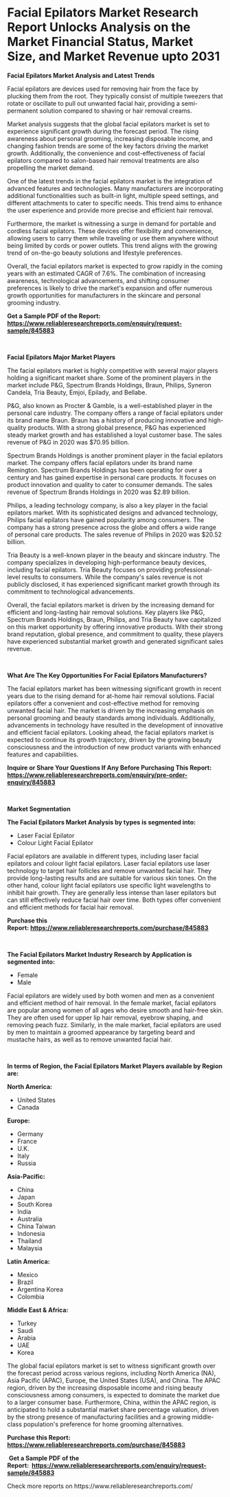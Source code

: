 <p><h1>Facial Epilators Market Research Report Unlocks Analysis on the Market Financial Status, Market Size, and Market Revenue upto 2031</h1></p><p><strong>Facial Epilators Market Analysis and Latest Trends</strong></p>
<p><p>Facial epilators are devices used for removing hair from the face by plucking them from the root. They typically consist of multiple tweezers that rotate or oscillate to pull out unwanted facial hair, providing a semi-permanent solution compared to shaving or hair removal creams.</p><p>Market analysis suggests that the global facial epilators market is set to experience significant growth during the forecast period. The rising awareness about personal grooming, increasing disposable income, and changing fashion trends are some of the key factors driving the market growth. Additionally, the convenience and cost-effectiveness of facial epilators compared to salon-based hair removal treatments are also propelling the market demand.</p><p>One of the latest trends in the facial epilators market is the integration of advanced features and technologies. Many manufacturers are incorporating additional functionalities such as built-in light, multiple speed settings, and different attachments to cater to specific needs. This trend aims to enhance the user experience and provide more precise and efficient hair removal.</p><p>Furthermore, the market is witnessing a surge in demand for portable and cordless facial epilators. These devices offer flexibility and convenience, allowing users to carry them while traveling or use them anywhere without being limited by cords or power outlets. This trend aligns with the growing trend of on-the-go beauty solutions and lifestyle preferences.</p><p>Overall, the facial epilators market is expected to grow rapidly in the coming years with an estimated CAGR of 7.6%. The combination of increasing awareness, technological advancements, and shifting consumer preferences is likely to drive the market's expansion and offer numerous growth opportunities for manufacturers in the skincare and personal grooming industry.</p></p>
<p><strong>Get a Sample PDF of the Report:&nbsp; <a href="https://www.reliableresearchreports.com/enquiry/request-sample/845883">https://www.reliableresearchreports.com/enquiry/request-sample/845883</a></strong></p>
<p>&nbsp;</p>
<p><strong>Facial Epilators Major Market Players</strong></p>
<p><p>The facial epilators market is highly competitive with several major players holding a significant market share. Some of the prominent players in the market include P&G, Spectrum Brands Holdings, Braun, Philips, Syneron Candela, Tria Beauty, Emjoi, Epilady, and Bellabe.</p><p>P&G, also known as Procter & Gamble, is a well-established player in the personal care industry. The company offers a range of facial epilators under its brand name Braun. Braun has a history of producing innovative and high-quality products. With a strong global presence, P&G has experienced steady market growth and has established a loyal customer base. The sales revenue of P&G in 2020 was $70.95 billion.</p><p>Spectrum Brands Holdings is another prominent player in the facial epilators market. The company offers facial epilators under its brand name Remington. Spectrum Brands Holdings has been operating for over a century and has gained expertise in personal care products. It focuses on product innovation and quality to cater to consumer demands. The sales revenue of Spectrum Brands Holdings in 2020 was $2.89 billion.</p><p>Philips, a leading technology company, is also a key player in the facial epilators market. With its sophisticated designs and advanced technology, Philips facial epilators have gained popularity among consumers. The company has a strong presence across the globe and offers a wide range of personal care products. The sales revenue of Philips in 2020 was $20.52 billion.</p><p>Tria Beauty is a well-known player in the beauty and skincare industry. The company specializes in developing high-performance beauty devices, including facial epilators. Tria Beauty focuses on providing professional-level results to consumers. While the company's sales revenue is not publicly disclosed, it has experienced significant market growth through its commitment to technological advancements.</p><p>Overall, the facial epilators market is driven by the increasing demand for efficient and long-lasting hair removal solutions. Key players like P&G, Spectrum Brands Holdings, Braun, Philips, and Tria Beauty have capitalized on this market opportunity by offering innovative products. With their strong brand reputation, global presence, and commitment to quality, these players have experienced substantial market growth and generated significant sales revenue.</p></p>
<p>&nbsp;</p>
<p><strong>What Are The Key Opportunities For Facial Epilators Manufacturers?</strong></p>
<p><p>The facial epilators market has been witnessing significant growth in recent years due to the rising demand for at-home hair removal solutions. Facial epilators offer a convenient and cost-effective method for removing unwanted facial hair. The market is driven by the increasing emphasis on personal grooming and beauty standards among individuals. Additionally, advancements in technology have resulted in the development of innovative and efficient facial epilators. Looking ahead, the facial epilators market is expected to continue its growth trajectory, driven by the growing beauty consciousness and the introduction of new product variants with enhanced features and capabilities.</p></p>
<p><strong>Inquire or Share Your Questions If Any Before Purchasing This Report: <a href="https://www.reliableresearchreports.com/enquiry/pre-order-enquiry/845883">https://www.reliableresearchreports.com/enquiry/pre-order-enquiry/845883</a></strong></p>
<p>&nbsp;</p>
<p><strong>Market Segmentation</strong></p>
<p><strong>The Facial Epilators Market Analysis by types is segmented into:</strong></p>
<p><ul><li>Laser Facial Epilator</li><li>Colour Light Facial Epilator</li></ul></p>
<p><p>Facial epilators are available in different types, including laser facial epilators and colour light facial epilators. Laser facial epilators use laser technology to target hair follicles and remove unwanted facial hair. They provide long-lasting results and are suitable for various skin tones. On the other hand, colour light facial epilators use specific light wavelengths to inhibit hair growth. They are generally less intense than laser epilators but can still effectively reduce facial hair over time. Both types offer convenient and efficient methods for facial hair removal.</p></p>
<p><strong>Purchase this Report:&nbsp;<a href="https://www.reliableresearchreports.com/purchase/845883">https://www.reliableresearchreports.com/purchase/845883</a></strong></p>
<p>&nbsp;</p>
<p><strong>The Facial Epilators Market Industry Research by Application is segmented into:</strong></p>
<p><ul><li>Female</li><li>Male</li></ul></p>
<p><p>Facial epilators are widely used by both women and men as a convenient and efficient method of hair removal. In the female market, facial epilators are popular among women of all ages who desire smooth and hair-free skin. They are often used for upper lip hair removal, eyebrow shaping, and removing peach fuzz. Similarly, in the male market, facial epilators are used by men to maintain a groomed appearance by targeting beard and mustache hairs, as well as to remove unwanted facial hair.</p></p>
<p>&nbsp;</p>
<p><strong>In terms of Region, the Facial Epilators Market Players available by Region are:</strong></p>
<p>
    <p> <strong> North America: </strong>
        <ul>
            <li>United States</li>
            <li>Canada</li>
        </ul>
        </p> 
    <p> <strong> Europe: </strong>
        <ul>
            <li>Germany</li>
            <li>France</li>
            <li>U.K.</li>
            <li>Italy</li>
            <li>Russia</li>
        </ul>
        </p> 
    <p> <strong> Asia-Pacific: </strong>
        <ul>
            <li>China</li>
            <li>Japan</li>
            <li>South Korea</li>
            <li>India</li>
            <li>Australia</li>
            <li>China Taiwan</li>
            <li>Indonesia</li>
            <li>Thailand</li>
            <li>Malaysia</li>
        </ul>
        </p> 
    <p> <strong> Latin America: </strong>
        <ul>
            <li>Mexico</li>
            <li>Brazil</li>
            <li>Argentina Korea</li>
            <li>Colombia</li>
        </ul>
        </p> 
    <p> <strong> Middle East & Africa: </strong>
        <ul>
            <li>Turkey</li>
            <li>Saudi</li>
            <li>Arabia</li>
            <li>UAE</li>
            <li>Korea</li>
        </ul>
    </p>
    </p>
<p><p>The global facial epilators market is set to witness significant growth over the forecast period across various regions, including North America (NA), Asia Pacific (APAC), Europe, the United States (USA), and China. The APAC region, driven by the increasing disposable income and rising beauty consciousness among consumers, is expected to dominate the market due to a larger consumer base. Furthermore, China, within the APAC region, is anticipated to hold a substantial market share percentage valuation, driven by the strong presence of manufacturing facilities and a growing middle-class population's preference for home grooming alternatives.</p></p>
<p><strong>Purchase this Report: <a href="https://www.reliableresearchreports.com/purchase/845883">https://www.reliableresearchreports.com/purchase/845883</a></strong></p>
<p>&nbsp;<strong>Get a Sample PDF of the Report:&nbsp;&nbsp;<a href="https://www.reliableresearchreports.com/enquiry/request-sample/845883">https://www.reliableresearchreports.com/enquiry/request-sample/845883</a></strong></p>
<p><strong></strong></p>
<p>Check more reports on https://www.reliableresearchreports.com/</p>